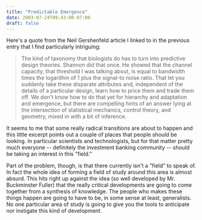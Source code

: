 ```yaml
---
title: "Predictable Emergence"
date: 2003-07-24T09:43:00-07:00
draft: false
---
```

Here's a quote from the Neil Gershenfeld article I linked to in the previous entry that I find particularly intriguing:

> The kind of taxonomy that biologists do has to turn into predictive design theories. Shannon did that once. He showed that the channel capacity, that threshold I was talking about, is equal to bandwidth times the logarithm of 1 plus the signal-to noise ratio. That let you suddenly take these disparate attributes and, independent of the details of a particular design, learn how to price them and trade them off. We don't know how to do that yet for hierarchy and adaptation and emergence, but there are compelling hints of an answer lying at the intersection of statistical mechanics, control theory, and geometry, mixed in with a bit of inference.

It seems to me that some really radical transitions are about to happen and this little excerpt points out a couple of places that people should be looking. In particular scientists and technologists, but for that matter pretty much everyone -- definitely the investment banking community -- should be taking an interest in this "field." 

Part of the problem, though, is that there currently isn't a "field" to speak of. In fact the whole idea of forming a field of study around this area is almost absurd. This hits right up against the idea (so well developed by Mr. Buckminster Fuller) that the really critical developments are going to come together from a synthesis of knowledge. The people who makes these things happen are going to have to be, in some sense at least, generalists. No one particular area of study is going to give you the tools to anticipate nor instigate this kind of development.
